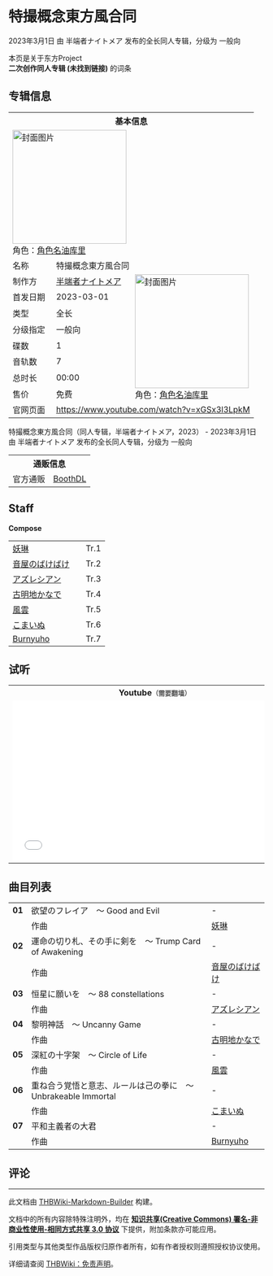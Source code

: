 # 特撮概念東方風合同

<!-- source html: G:\repos\THBWiki-Markdown-Builder\THBWikiMarkdown\Temp\main\e\e4\ns0%3A%E7%89%B9%E6%92%AE%E6%A6%82%E5%BF%B5%E6%9D%B1%E6%96%B9%E9%A2%A8%E5%90%88%E5%90%8C.html -->

2023年3月1日 由 半端者ナイトメア  发布的全长同人专辑，分级为 一般向

本页是关于东方Project  
 **二次创作同人专辑 (未找到链接)** 的词条

## 专辑信息

<table><tbody><tr><th colspan="3">基本信息</th></tr><tr><td class="cover-artwork-mobile" colspan="2"><a href="./文件-特撮概念東方風合同封面.jpg.md" class="image" title="封面图片"><img alt="封面图片" src="https://upload.thwiki.cc/thumb/2/2c/%E7%89%B9%E6%92%AE%E6%A6%82%E5%BF%B5%E6%9D%B1%E6%96%B9%E9%A2%A8%E5%90%88%E5%90%8C%E5%B0%81%E9%9D%A2.jpg/224px-%E7%89%B9%E6%92%AE%E6%A6%82%E5%BF%B5%E6%9D%B1%E6%96%B9%E9%A2%A8%E5%90%88%E5%90%8C%E5%B0%81%E9%9D%A2.jpg" decoding="async" loading="lazy" width="224" height="224" srcset="https://upload.thwiki.cc/thumb/2/2c/%E7%89%B9%E6%92%AE%E6%A6%82%E5%BF%B5%E6%9D%B1%E6%96%B9%E9%A2%A8%E5%90%88%E5%90%8C%E5%B0%81%E9%9D%A2.jpg/336px-%E7%89%B9%E6%92%AE%E6%A6%82%E5%BF%B5%E6%9D%B1%E6%96%B9%E9%A2%A8%E5%90%88%E5%90%8C%E5%B0%81%E9%9D%A2.jpg 1.5x, https://upload.thwiki.cc/thumb/2/2c/%E7%89%B9%E6%92%AE%E6%A6%82%E5%BF%B5%E6%9D%B1%E6%96%B9%E9%A2%A8%E5%90%88%E5%90%8C%E5%B0%81%E9%9D%A2.jpg/448px-%E7%89%B9%E6%92%AE%E6%A6%82%E5%BF%B5%E6%9D%B1%E6%96%B9%E9%A2%A8%E5%90%88%E5%90%8C%E5%B0%81%E9%9D%A2.jpg 2x" data-file-width="800" data-file-height="800"></a><div class="cover-char">角色：<a href="/%E9%A6%92%E9%A6%92%E6%9D%A5#角色名" title="馒馒来">角色名油库里</a></div></td>
</tr><tr><td class="label">名称</td><td colspan="2"> 特撮概念東方風合同 </td></tr><tr><td class="label">制作方</td><td><a href="./半端者ナイトメア.md" title="半端者ナイトメア">半端者ナイトメア</a></td><td class="cover-artwork" rowspan="8" style="min-width:224px;"><a href="./文件-特撮概念東方風合同封面.jpg.md" class="image" title="封面图片"><img alt="封面图片" src="https://upload.thwiki.cc/thumb/2/2c/%E7%89%B9%E6%92%AE%E6%A6%82%E5%BF%B5%E6%9D%B1%E6%96%B9%E9%A2%A8%E5%90%88%E5%90%8C%E5%B0%81%E9%9D%A2.jpg/224px-%E7%89%B9%E6%92%AE%E6%A6%82%E5%BF%B5%E6%9D%B1%E6%96%B9%E9%A2%A8%E5%90%88%E5%90%8C%E5%B0%81%E9%9D%A2.jpg" decoding="async" loading="lazy" width="224" height="224" srcset="https://upload.thwiki.cc/thumb/2/2c/%E7%89%B9%E6%92%AE%E6%A6%82%E5%BF%B5%E6%9D%B1%E6%96%B9%E9%A2%A8%E5%90%88%E5%90%8C%E5%B0%81%E9%9D%A2.jpg/336px-%E7%89%B9%E6%92%AE%E6%A6%82%E5%BF%B5%E6%9D%B1%E6%96%B9%E9%A2%A8%E5%90%88%E5%90%8C%E5%B0%81%E9%9D%A2.jpg 1.5x, https://upload.thwiki.cc/thumb/2/2c/%E7%89%B9%E6%92%AE%E6%A6%82%E5%BF%B5%E6%9D%B1%E6%96%B9%E9%A2%A8%E5%90%88%E5%90%8C%E5%B0%81%E9%9D%A2.jpg/448px-%E7%89%B9%E6%92%AE%E6%A6%82%E5%BF%B5%E6%9D%B1%E6%96%B9%E9%A2%A8%E5%90%88%E5%90%8C%E5%B0%81%E9%9D%A2.jpg 2x" data-file-width="800" data-file-height="800"></a><div class="cover-char">角色：<span class="smw-subobject-entity"><a href="/%E9%A6%92%E9%A6%92%E6%9D%A5#角色名" title="馒馒来">角色名油库里</a></span></div></td>
</tr><tr><td class="label">首发日期</td><td>2023-03-01</td></tr><tr><td class="label">类型</td><td>全长</td></tr><tr><td class="label">分级指定</td><td>一般向</td></tr><tr><td class="label">碟数</td><td>1</td></tr><tr><td class="label">音轨数</td><td>7</td></tr><tr><td class="label">总时长</td><td>00:00</td></tr><tr><td class="label">售价</td><td>免费</td></tr>
<tr><td class="label">官网页面</td><td colspan="2"><a rel="nofollow" class="external free" href="https://www.youtube.com/watch?v=xGSx3l3LpkM">https://www.youtube.com/watch?v=xGSx3l3LpkM</a></td></tr></tbody></table>

特撮概念東方風合同（同人专辑，半端者ナイトメア，2023） - 2023年3月1日 由 半端者ナイトメア  发布的全长同人专辑，分级为 一般向

<table><tbody><tr><th colspan="3">通贩信息</th></tr><tr><td class="label">官方通贩</td><td colspan="2"><a rel="nofollow" class="external text" href="https://komainudtm.booth.pm/">BoothDL</a></td></tr></tbody></table>



## Staff
  
 **Compose**   

<table><tbody><tr><td><a href="./妖琳.md" title="妖琳">妖琳</a></td><td></td><td>Tr.1</td></tr><tr><td><a href="./音屋のばけばけ.md" title="音屋のばけばけ">音屋のばけばけ</a></td><td></td><td>Tr.2</td></tr><tr><td><a href="./アズレシアン.md" title="アズレシアン">アズレシアン</a></td><td></td><td>Tr.3</td></tr><tr><td><a href="./古明地かなで.md" title="古明地かなで">古明地かなで</a></td><td></td><td>Tr.4</td></tr><tr><td><a href="./風雲.md" title="風雲">風雲</a></td><td></td><td>Tr.5</td></tr><tr><td><a href="./こまいぬ.md" title="こまいぬ">こまいぬ</a></td><td></td><td>Tr.6</td></tr><tr><td><a href="./Burnyuho.md" title="Burnyuho">Burnyuho</a></td><td></td><td>Tr.7</td></tr></tbody></table>



## 试听

<table>

<tbody><tr>
<th>Youtube<span style="font-family: sans-serif; cursor: default; color:#555; font-size: 0.8em; bottom: 0.1em; font-weight: bold;" title="连接到需要翻墙网页">（需要翻墙）</span>
</th></tr>
<tr>
<td><iframe width="560" height="315" src="//www.youtube-nocookie.com/embed/xGSx3l3LpkM?" frameborder="0" allowfullscreen=""></iframe>
</td></tr></tbody></table>



## 曲目列表

<table><tbody><tr><td id="1" class="infoYL"><b>01</b></td><td id="欲望のフレイア_～_Good_and_Evil" colspan="2" class="title">欲望のフレイア　～ Good and Evil<span class="thcsearchlinks"><a rel="nofollow" class="external text" href="https://cd.thwiki.cc?arrange=妖琳&amp;fromwiki=特撮概念東方風合同"><span title="搜索相似同人曲"></span></a></span></td><td class="time">-</td></tr><tr><td class="left"></td><td class="label">作曲</td><td class="text" colspan="2"><a href="./妖琳.md" title="妖琳">妖琳</a><span class="thcsearchlinks"><a rel="nofollow" class="external text" href="https://cd.thwiki.cc?arrange=，妖琳&amp;fromwiki=特撮概念東方風合同"><span></span></a></span></td></tr>
<tr><td id="2" class="infoYL"><b>02</b></td><td id="運命の切り札、その手に剣を_～_Trump_Card_of_Awakening" colspan="2" class="title">運命の切り札、その手に剣を　～ Trump Card of Awakening<span class="thcsearchlinks"><a rel="nofollow" class="external text" href="https://cd.thwiki.cc?arrange=音屋のばけばけ&amp;fromwiki=特撮概念東方風合同"><span title="搜索相似同人曲"></span></a></span></td><td class="time">-</td></tr><tr><td class="left"></td><td class="label">作曲</td><td class="text" colspan="2"><a href="./音屋のばけばけ.md" title="音屋のばけばけ">音屋のばけばけ</a><span class="thcsearchlinks"><a rel="nofollow" class="external text" href="https://cd.thwiki.cc?arrange=，音屋のばけばけ&amp;fromwiki=特撮概念東方風合同"><span></span></a></span></td></tr>
<tr><td id="3" class="infoYL"><b>03</b></td><td id="恒星に願いを_～_88_constellations" colspan="2" class="title">恒星に願いを　～ 88 constellations<span class="thcsearchlinks"><a rel="nofollow" class="external text" href="https://cd.thwiki.cc?arrange=アズレシアン&amp;fromwiki=特撮概念東方風合同"><span title="搜索相似同人曲"></span></a></span></td><td class="time">-</td></tr><tr><td class="left"></td><td class="label">作曲</td><td class="text" colspan="2"><a href="./アズレシアン.md" title="アズレシアン">アズレシアン</a><span class="thcsearchlinks"><a rel="nofollow" class="external text" href="https://cd.thwiki.cc?arrange=，アズレシアン&amp;fromwiki=特撮概念東方風合同"><span></span></a></span></td></tr>
<tr><td id="4" class="infoYL"><b>04</b></td><td id="黎明神話_～_Uncanny_Game" colspan="2" class="title">黎明神話　～ Uncanny Game<span class="thcsearchlinks"><a rel="nofollow" class="external text" href="https://cd.thwiki.cc?arrange=古明地かなで&amp;fromwiki=特撮概念東方風合同"><span title="搜索相似同人曲"></span></a></span></td><td class="time">-</td></tr><tr><td class="left"></td><td class="label">作曲</td><td class="text" colspan="2"><a href="./古明地かなで.md" title="古明地かなで">古明地かなで</a><span class="thcsearchlinks"><a rel="nofollow" class="external text" href="https://cd.thwiki.cc?arrange=，古明地かなで&amp;fromwiki=特撮概念東方風合同"><span></span></a></span></td></tr>
<tr><td id="5" class="infoYL"><b>05</b></td><td id="深紅の十字架_～_Circle_of_Life" colspan="2" class="title">深紅の十字架　～ Circle of Life<span class="thcsearchlinks"><a rel="nofollow" class="external text" href="https://cd.thwiki.cc?arrange=風雲&amp;fromwiki=特撮概念東方風合同"><span title="搜索相似同人曲"></span></a></span></td><td class="time">-</td></tr><tr><td class="left"></td><td class="label">作曲</td><td class="text" colspan="2"><a href="./風雲.md" title="風雲">風雲</a><span class="thcsearchlinks"><a rel="nofollow" class="external text" href="https://cd.thwiki.cc?arrange=，風雲&amp;fromwiki=特撮概念東方風合同"><span></span></a></span></td></tr>
<tr><td id="6" class="infoYL"><b>06</b></td><td id="重ね合う覚悟と意志、ルールは己の拳に_～_Unbrakeable_Immortal" colspan="2" class="title">重ね合う覚悟と意志、ルールは己の拳に　～ Unbrakeable Immortal<span class="thcsearchlinks"><a rel="nofollow" class="external text" href="https://cd.thwiki.cc?arrange=こまいぬ&amp;fromwiki=特撮概念東方風合同"><span title="搜索相似同人曲"></span></a></span></td><td class="time">-</td></tr><tr><td class="left"></td><td class="label">作曲</td><td class="text" colspan="2"><a href="./こまいぬ.md" title="こまいぬ">こまいぬ</a><span class="thcsearchlinks"><a rel="nofollow" class="external text" href="https://cd.thwiki.cc?arrange=，こまいぬ&amp;fromwiki=特撮概念東方風合同"><span></span></a></span></td></tr>
<tr><td id="7" class="infoYL"><b>07</b></td><td id="平和主義者の大君" colspan="2" class="title">平和主義者の大君<span class="thcsearchlinks"><a rel="nofollow" class="external text" href="https://cd.thwiki.cc?arrange=Burnyuho&amp;fromwiki=特撮概念東方風合同"><span title="搜索相似同人曲"></span></a></span></td><td class="time">-</td></tr><tr><td class="left"></td><td class="label">作曲</td><td class="text" colspan="2"><a href="./Burnyuho.md" title="Burnyuho">Burnyuho</a><span class="thcsearchlinks"><a rel="nofollow" class="external text" href="https://cd.thwiki.cc?arrange=，Burnyuho&amp;fromwiki=特撮概念東方風合同"><span></span></a></span></td></tr></tbody></table>



## 评论




---

此文档由 [THBWiki-Markdown-Builder](https://github.com/Delsin-Yu/THBWiki-Markdown-Builder) 构建。

文档中的所有内容除特殊注明外，均在 [**知识共享(Creative Commons) 署名-非商业性使用-相同方式共享 3.0 协议**](https://creativecommons.org/licenses/by-sa/3.0/deed.zh-hans) 下提供，附加条款亦可能应用。

引用类型与其他类型作品版权归原作者所有，如有作者授权则遵照授权协议使用。

详细请查阅 [THBWiki：免责声明](https://thbwiki.cc/THBWiki:%E5%85%8D%E8%B4%A3%E5%A3%B0%E6%98%8E)。

